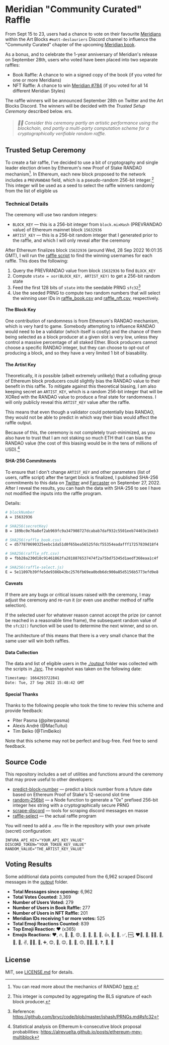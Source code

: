 # Meridian "Community Curated" Raffle

From Sept 15 to 23, users had a chance to vote on their favourite [Meridians](https://meridian.mattdesl.com/) within the Art Blocks `#matt-deslauriers` Discord channel to influence the "Community Curated" chapter of the upcoming [Meridian book](https://vetroeditions.com/products/meridian).

As a bonus, and to celebrate the 1-year anniversary of Meridian's release on September 28th, users who voted have been placed into two separate raffles:

- Book Raffle: A chance to win a signed copy of the book (if you voted for one or more Meridians)
- NFT Raffle: A chance to win [Meridian #784](https://opensea.io/assets/ethereum/0xa7d8d9ef8d8ce8992df33d8b8cf4aebabd5bd270/163000784) (if you voted for all 14 different Meridian Styles)

The raffle winners will be announced September 28th on Twitter and the Art Blocks Discord. The winners will be decided with the _Trusted Setup Ceremony_ described below.
ers.

> ###### 🎨✨ Consider this ceremony partly an artistic performance using the blockchain, and partly a multi-party computation scheme for a cryptographically verifiable random raffle.

## Trusted Setup Ceremony

To create a fair raffle, I've decided to use a bit of cryptography and single leader election driven by Ethereum's new Proof of Stake RANDAO mechanism[^1]. In Ethereum, each new block proposed to the network includes a `PREVRANDAO` field, which is a pseudo-random 256-bit integer.[^2] This integer will be used as a seed to select the raffle winners randomly from the list of eligible us

### Technical Details

The ceremony will use two random integers:

- `BLOCK_KEY` — this is a 256-bit integer from `block.mixHash` (PREVRANDAO value) of Ethereum mainnet block `15632936`
- `ARTIST_KEY` — this is a 256-bit random integer that I generated prior to the raffle, and which I will only reveal after the ceremony

After Ethereum finalizes block `15632936` (around Wed, 28 Sep 2022 16:01:35 GMT), I will run the [raffle script](./src/raffle-select.js) to find the winning usernames for each raffle. This does the following:

1. Query the PREVRANDAO value from block `15632936` to find `BLOCK_KEY`
2. Compute `state = xor(BLOCK_KEY, ARTIST_KEY)` to get a 256-bit random state
3. Feed the first 128 bits of `state` into the seedable PRNG `sfc32`[^3]
4. Use the seeded PRNG to compute two random numbers that will select the winning user IDs in [raffle_book.csv](./output/raffle_book.csv) and [raffle_nft.csv](./output/raffle_nft.csv), respectively.

#### The Block Key

One contribution of randomness is from Ethereum's RANDAO mechanism, which is very hard to game. Somebody attempting to influence RANDAO would need to be a validator (which itself is costly) and the chance of them being selected as a block producer at a given slot is very low, unless they control a massive percentage of all staked Ether. Block producers cannot choose a specific RANDAO integer, but they can choose to opt-out of producing a block, and so they have a very limited 1 bit of biasability.

#### The Artist Key

Theoretically, it _is_ possible (albeit extremely unlikely) that a colluding group of Ethereum block producers could slightly bias the RANDAO value to their benefit in this raffle. To mitigate against this theoretical biasing, I am also keeping secret an `ARTIST_KEY`, which is a random 256-bit integer that will be XORed with the RANDAO value to produce a final state for randomness. I will only publicly reveal this `ARTIST_KEY` value after the raffle.

This means that even though a validator could potentially bias RANDAO, they would not be able to predict in which way their bias would affect the raffle output.

Because of this, the ceremony is not completely trust-minimized, as you also have to trust that I am not staking so much ETH that I can bias the RANDAO value (the cost of this biasing would be in the tens of millions of USD).[^4]

#### SHA-256 Commitments

To ensure that I don't change `ARTIST_KEY` and other parameters (list of users, raffle script) after the target block is finalized, I published SHA-256 commitments to this data on [Twitter](https://twitter.com/mattdesl/status/1574866811987927040) and [Farcaster](farcaster://casts/0x0715896c86914e3d203028fb003f60ef8faa53640d4a1e768d0029474eeccd01/0x0715896c86914e3d203028fb003f60ef8faa53640d4a1e768d0029474eeccd01) on September 27, 2022. After I reveal the results, you can hash the data with SHA-256 to see I have not modified the inputs into the raffle program.

Details:

```sh
# blockNumber
A = 15632936

# SHA256(secretKey)
B = 189bc0e76a8ef2ab969fc9a347908727dcabab7daf932c5501eeb74403e1beb3

# SHA256(raffle_book.csv)
C = d577870690325eebc1da51d0f65bea56525fdcf55354eadafff17257839d18f4

# SHA256(raffle_nft.csv)
D = fbb28a230d18c91461863fa2818876537474f2a75bd75345d1aedf368eaa1c4f

# SHA256(raffle-select.js)
E = 5e11097b39ffe5de9386b43bc2576fb69ea0bdb6dc900a85d5156b5773efd9e8
```

#### Caveats

If there are any bugs or critical issues raised with the ceremony, I may adjust the ceremony and re-run it (or even use another method of raffle selection).

If the selected user for whatever reason cannot accept the prize (or cannot be reached in a reasonable time frame), the subsequent random value of the `sfc32()` function will be used to determine the next winner, and so on.

The architecture of this means that there is a very small chance that the same user will win both raffles.

#### Data Collection

The data and list of eligible users in the [./output](./output) folder was collected with the scripts in [./src](./src). The snapshot was taken on the following date:

```sh
Timestamp: 1664293722841
Date: Tue, 27 Sep 2022 15:48:42 GMT
```

#### Special Thanks

Thanks to the following people who took the time to review this scheme and provide feedback:

- Piter Pasma (@piterpasma)
- Alexis André (@MacTuitui)
- Tim Beiko (@TimBeiko)

Note that this scheme may not be perfect and bug-free. Feel free to send feedback.

## Source Code

This repository includes a set of utilities and functions around the ceremony that may prove useful to other developers:

- [predict-block-number](./src/predict-block-number.js) — predict a block number from a future date based on Ethereum Proof of Stake's 12-second slot time
- [random-256bit](./src/random-256bit.js) — a Node function to generate a "0x" prefixed 256-bit integer hex string with a cryptographically secure PRNG
- [scrape-discord](./src/scrape-discord.js) — tools for scraping discord messages en masse
- [raffle-select](./src/raffle-select.js) — the actual raffle program

You will need to add a `.env` file in the repository with your own private (secret) configuration:

```
INFURA_API_KEY="YOUR_API_KEY_VALUE"
DISCORD_TOKEN="YOUR_TOKEN_KEY_VALUE"
RANDOM_VALUE="THE_ARTIST_KEY_VALUE"
```

## Voting Results

Some additional data points computed from the 6,962 scraped Discord messages in the [output](./output/) folder.

- **Total Messages since opening:** 6,962
- **Total Votes Counted:** 3,369
- **Number of Users Voted:** 279
- **Number of Users in Book Raffle:** 277
- **Number of Users in NFT Raffle:** 201
- **Meridian IDs receiving 1 or more votes:** 525
- **Total Emoji Reactions Counted:** 839
- **Top Emoji Reaction:** ❤️ (x365)
- **Emojis Reactions:** ❤️, 🔥, 🤌, 💙, 😍, 🤍, 💯, 👀, 🙌, 👍, 🤝, 🍻, ✅, 🆓, ❤️‍🔥, 🎉, 👍🏻, 🌈, 🐻, 🍕, ✌️, 💪🏻, 🐸, ➕, 😊, 🤯, 😌, 🤣, 🌄, 🙃, 🤌🏼, 🙏, ❓, 🍦, 🍊

## License

MIT, see [LICENSE.md](http://github.com/mattdesl/meridian-discord-voting/blob/master/LICENSE.md) for details.

[^1]: You can read more about the mechanics of RANDAO [here](https://eth2book.info/altair/part2/building_blocks/randomness#updating-the-randao).
[^2]: This integer is computed by aggregating the BLS signature of each block producer.
[^3]: Reference: https://github.com/bryc/code/blob/master/jshash/PRNGs.md#sfc32
[^4]: Statistical analysis on Ethereum k-consecutive block proposal probabilities: https://alrevuelta.github.io/posts/ethereum-mev-multiblock
